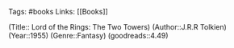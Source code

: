 Tags: #books
Links: [[Books]]

(Title:: Lord of the Rings: The Two Towers)
(Author::J.R.R Tolkien)
(Year::1955)
(Genre::Fantasy)
(goodreads::4.49)









